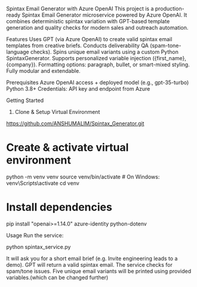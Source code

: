 Spintax Email Generator with Azure OpenAI
This project is a production-ready Spintax Email Generator microservice powered by Azure OpenAI. It combines deterministic spintax variation with GPT-based template generation and quality checks for modern sales and outreach automation.

Features
Uses GPT (via Azure OpenAI) to create valid spintax email templates from creative briefs.
Conducts deliverability QA (spam-tone-language checks).
Spins unique email variants using a custom Python SpintaxGenerator.
Supports personalized variable injection ({first_name}, {company}).
Formatting options: paragraph, bullet, or smart-mixed styling.
Fully modular and extendable.

Prerequisites
Azure OpenAI access + deployed model (e.g., gpt-35-turbo)
Python 3.8+
Credentials: API key and endpoint from Azure

Getting Started
1. Clone & Setup Virtual Environment
   
https://github.com/ANSHUMALIM/Spintax_Generator.git

# Create & activate virtual environment

python -m venv venv
source venv/bin/activate  # On Windows: venv\Scripts\activate
cd venv

# Install dependencies

pip install "openai>=1.14.0" azure-identity python-dotenv

Usage
Run the service:

python spintax_service.py

It will ask you for a short email brief (e.g. Invite engineering leads to a demo).
GPT will return a valid spintax email.
The service checks for spam/tone issues.
Five unique email variants will be printed using provided variables.(which can be changed further)
